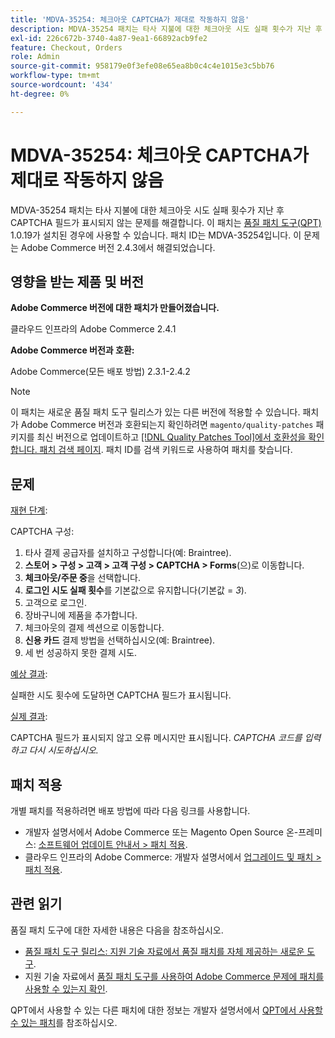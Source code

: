 ```yaml
---
title: 'MDVA-35254: 체크아웃 CAPTCHA가 제대로 작동하지 않음'
description: MDVA-35254 패치는 타사 지불에 대한 체크아웃 시도 실패 횟수가 지난 후 CAPTCHA 필드가 표시되지 않는 문제를 해결합니다. 이 패치는 [Quality Patches Tool (QPT)](/help/announcements/adobe-commerce-announcements/magento-quality-patches-released-new-tool-to-self-serve-quality-patches.md) 1.0.19가 설치된 경우 사용할 수 있습니다. 패치 ID는 MDVA-35254입니다. 이 문제는 Adobe Commerce 버전 2.4.3에서 해결되었습니다.
exl-id: 226c672b-3740-4a87-9ea1-66892acb9fe2
feature: Checkout, Orders
role: Admin
source-git-commit: 958179e0f3efe08e65ea8b0c4c4e1015e3c5bb76
workflow-type: tm+mt
source-wordcount: '434'
ht-degree: 0%

---
```


# MDVA-35254: 체크아웃 CAPTCHA가 제대로 작동하지 않음

MDVA-35254 패치는 타사 지불에 대한 체크아웃 시도 실패 횟수가 지난 후 CAPTCHA 필드가 표시되지 않는 문제를 해결합니다. 이 패치는 [품질 패치 도구(QPT)](/help/announcements/adobe-commerce-announcements/magento-quality-patches-released-new-tool-to-self-serve-quality-patches.md) 1.0.19가 설치된 경우에 사용할 수 있습니다. 패치 ID는 MDVA-35254입니다. 이 문제는 Adobe Commerce 버전 2.4.3에서 해결되었습니다.

## 영향을 받는 제품 및 버전

**Adobe Commerce 버전에 대한 패치가 만들어졌습니다.**

클라우드 인프라의 Adobe Commerce 2.4.1

**Adobe Commerce 버전과 호환:**

Adobe Commerce(모든 배포 방법) 2.3.1-2.4.2

>[!NOTE]
>
>이 패치는 새로운 품질 패치 도구 릴리스가 있는 다른 버전에 적용할 수 있습니다. 패치가 Adobe Commerce 버전과 호환되는지 확인하려면 `magento/quality-patches` 패키지를 최신 버전으로 업데이트하고 [[!DNL Quality Patches Tool]에서 호환성을 확인합니다. 패치 검색 페이지](https://devdocs.magento.com/quality-patches/tool.html#patch-grid). 패치 ID를 검색 키워드로 사용하여 패치를 찾습니다.

## 문제

<u>재현 단계</u>:

CAPTCHA 구성:

1. 타사 결제 공급자를 설치하고 구성합니다(예: Braintree).
1. **스토어 > 구성 > 고객 > 고객 구성 > CAPTCHA > Forms**(으)로 이동합니다.
1. **체크아웃/주문 중**&#x200B;을 선택합니다.
1. **로그인 시도 실패 횟수**&#x200B;를 기본값으로 유지합니다(기본값 = *3*).
1. 고객으로 로그인.
1. 장바구니에 제품을 추가합니다.
1. 체크아웃의 결제 섹션으로 이동합니다.
1. **신용 카드** 결제 방법을 선택하십시오(예: Braintree).
1. 세 번 성공하지 못한 결제 시도.

<u>예상 결과</u>:

실패한 시도 횟수에 도달하면 CAPTCHA 필드가 표시됩니다.

<u>실제 결과</u>:

CAPTCHA 필드가 표시되지 않고 오류 메시지만 표시됩니다. *CAPTCHA 코드를 입력하고 다시 시도하십시오.*

## 패치 적용

개별 패치를 적용하려면 배포 방법에 따라 다음 링크를 사용합니다.

* 개발자 설명서에서 Adobe Commerce 또는 Magento Open Source 온-프레미스: [소프트웨어 업데이트 안내서 > 패치 적용](https://devdocs.magento.com/guides/v2.4/comp-mgr/patching/mqp.html).
* 클라우드 인프라의 Adobe Commerce: 개발자 설명서에서 [업그레이드 및 패치 > 패치 적용](https://devdocs.magento.com/cloud/project/project-patch.html).

## 관련 읽기

품질 패치 도구에 대한 자세한 내용은 다음을 참조하십시오.

* [품질 패치 도구 릴리스: 지원 기술 자료에서 품질 패치를 자체 제공하는 새로운 도구](/help/announcements/adobe-commerce-announcements/magento-quality-patches-released-new-tool-to-self-serve-quality-patches.md).
* 지원 기술 자료에서 [품질 패치 도구를 사용하여 Adobe Commerce 문제에 패치를 사용할 수 있는지 확인](/help/support-tools/patches-available-in-qpt-tool/check-patch-for-magento-issue-with-magento-quality-patches.md).

QPT에서 사용할 수 있는 다른 패치에 대한 정보는 개발자 설명서에서 [QPT에서 사용할 수 있는 패치](https://devdocs.magento.com/quality-patches/tool.html#patch-grid)를 참조하십시오.
